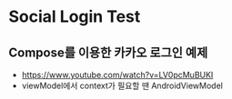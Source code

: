 # Social Login Test

## Compose를 이용한 카카오 로그인 예제

- https://www.youtube.com/watch?v=LV0pcMuBUKI
- viewModel에서 context가 필요할 땐 AndroidViewModel
